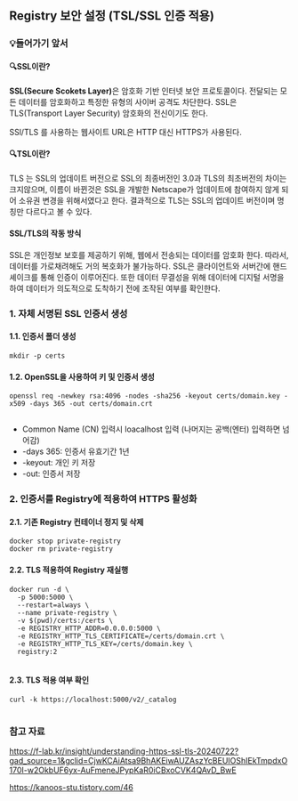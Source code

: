 <h2 id="registry-보안-설정-tslssl-인증-적용">Registry 보안 설정 (TSL/SSL 인증 적용)</h2>
<h3 id="💡들어가기-앞서">💡들어가기 앞서</h3>
<h4 id="🔍ssl이란">🔍SSL이란?</h4>
<p><strong>SSL(Secure Scokets Layer)</strong>은 암호화 기반 인터넷 보안 프로토콜이다. 전달되는 모든 데이터를 암호화하고 특정한 유형의 사이버 공격도 차단한다. SSL은 TLS(Transport Layer Security) 암호화의 전신이기도 한다.</p>
<p>SSl/TLS 를 사용하는 웹사이트 URL은 HTTP 대신 HTTPS가 사용된다.
<img alt="" src="https://velog.velcdn.com/images/gmltn9233/post/3bd20017-906b-4ac1-b233-0b8106e6a1b6/image.png" /></p>
<h4 id="🔍tsl이란">🔍TSL이란?</h4>
<p>TLS 는 SSL의 업데이트 버전으로 SSL의 최종버전인 3.0과 TLS의 최초버전의 차이는 크지않으며, 이름이 바뀐것은 SSL을 개발한 Netscape가 업데이트에 참여하지 않게 되어 소유권 변경을 위해서였다고 한다.
결과적으로 TLS는 SSL의 업데이트 버전이며 명칭만 다르다고 볼 수 있다.</p>
<h4 id="ssltls의-작동-방식">SSL/TLS의 작동 방식</h4>
<p>SSL은 개인정보 보호를 제공하기 위해, 웹에서 전송되는 데이터를 암호화 한다. 따라서, 데이터를 가로채려해도 거의 복호화가 불가능하다.
SSL은 클라이언트와 서버간에 핸드셰이크를 통해 인증이 이루어진다. 또한 데이터 무결성을 위해 데이터에 디지털 서명을 하여 데이터가 의도적으로 도착하기 전에 조작된 여부를 확인한다.</p>
<h3 id="1-자체-서명된-ssl-인증서-생성">1. 자체 서명된 SSL 인증서 생성</h3>
<h4 id="11-인증서-폴더-생성">1.1. 인증서 폴더 생성</h4>
<pre><code class="language-sh">mkdir -p certs</code></pre>
<h4 id="12-openssl을-사용하여-키-및-인증서-생성">1.2. OpenSSL을 사용하여 키 및 인증서 생성</h4>
<pre><code class="language-sh">openssl req -newkey rsa:4096 -nodes -sha256 -keyout certs/domain.key -x509 -days 365 -out certs/domain.crt</code></pre>
<p><img alt="" src="https://velog.velcdn.com/images/gmltn9233/post/12e6f653-9225-4c44-8c4a-fb0f48a25509/image.png" /></p>
<ul>
<li>Common Name (CN) 입력시 loacalhost 입력 (나머지는 공백(엔터) 입력하면 넘어감)</li>
<li>-days 365: 인증서 유효기간 1년</li>
<li>-keyout: 개인 키 저장</li>
<li>-out: 인증서 저장</li>
</ul>
<h3 id="2-인증서를-registry에-적용하여-https-활성화">2. 인증서를 Registry에 적용하여 HTTPS 활성화</h3>
<h4 id="21-기존-registry-컨테이너-정지-및-삭제">2.1. 기존 Registry 컨테이너 정지 및 삭제</h4>
<pre><code class="language-sh">docker stop private-registry
docker rm private-registry</code></pre>
<h4 id="22-tls-적용하여-registry-재실행">2.2. TLS 적용하여 Registry 재실행</h4>
<pre><code class="language-sh">docker run -d \
  -p 5000:5000 \
  --restart=always \
  --name private-registry \
  -v $(pwd)/certs:/certs \
  -e REGISTRY_HTTP_ADDR=0.0.0.0:5000 \
  -e REGISTRY_HTTP_TLS_CERTIFICATE=/certs/domain.crt \
  -e REGISTRY_HTTP_TLS_KEY=/certs/domain.key \
  registry:2</code></pre>
<p><img alt="" src="https://velog.velcdn.com/images/gmltn9233/post/14dc9f00-055b-4cbb-974e-7737e214f7b9/image.png" /></p>
<h4 id="23-tls-적용-여부-확인">2.3. TLS 적용 여부 확인</h4>
<pre><code class="language-sh">curl -k https://localhost:5000/v2/_catalog</code></pre>
<p><img alt="" src="https://velog.velcdn.com/images/gmltn9233/post/7d27d9d8-61fa-48b1-aa35-a69a8db40ad2/image.png" /></p>
<h3 id="참고-자료">참고 자료</h3>
<p><a href="https://f-lab.kr/insight/understanding-https-ssl-tls-20240722?gad_source=1&amp;gclid=CjwKCAiAtsa9BhAKEiwAUZAszYcBEUIOShIEkTmpdxO170I-w2OkbUF6yx-AuFmeneJPypKaR0iCBxoCVK4QAvD_BwE">https://f-lab.kr/insight/understanding-https-ssl-tls-20240722?gad_source=1&amp;gclid=CjwKCAiAtsa9BhAKEiwAUZAszYcBEUIOShIEkTmpdxO170I-w2OkbUF6yx-AuFmeneJPypKaR0iCBxoCVK4QAvD_BwE</a></p>
<p><a href="https://kanoos-stu.tistory.com/46">https://kanoos-stu.tistory.com/46</a></p>
